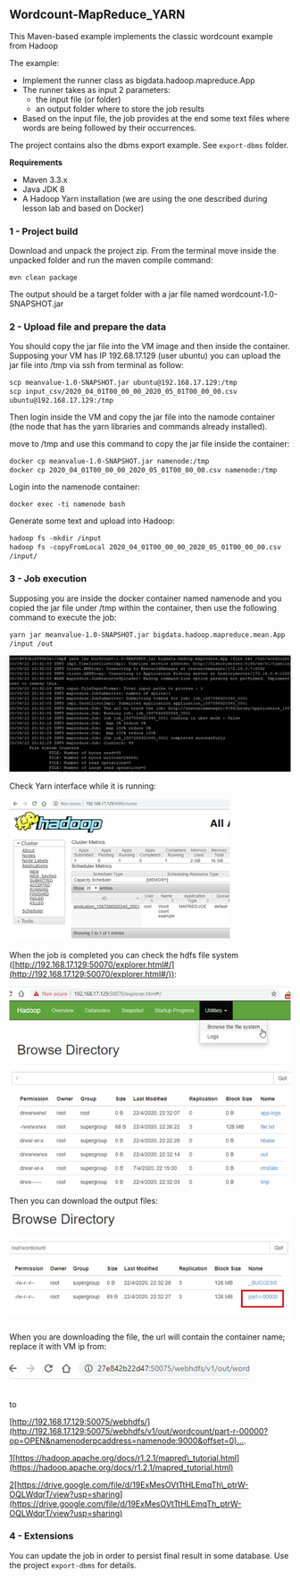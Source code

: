 ## Wordcount-MapReduce\_YARN

This Maven-based example implements the classic wordcount example from Hadoop

The example:

- Implement the runner class as bigdata.hadoop.mapreduce.App
- The runner takes as input 2 parameters:
  - the input file (or folder)
  - an output folder where to store the job results
- Based on the input file, the job provides at the end some text files where words are being followed by their occurrences.

The project contains also the dbms export example. See `export-dbms` folder.

**Requirements**

- Maven 3.3.x
- Java JDK 8
- A Hadoop Yarn installation (we are using the one described during lesson lab and based on Docker)

### 1 - Project build

Download and unpack the project zip. From the terminal move inside the unpacked folder and run the maven compile command:

    mvn clean package

The output should be a target folder with a jar file named wordcount-1.0-SNAPSHOT.jar

### 2 - Upload file and prepare the data

You should copy the jar file into the VM image and then inside the container. Supposing your VM has IP 192.68.17.129 (user ubuntu) you can upload the jar file into /tmp via ssh from terminal as follow:

    scp meanvalue-1.0-SNAPSHOT.jar ubuntu@192.168.17.129:/tmp
    scp input_csv/2020_04_01T00_00_00_2020_05_01T00_00_00.csv ubuntu@192.168.17.129:/tmp

Then login inside the VM and copy the jar file into the namode container (the node that has the yarn libraries and commands already installed).

move to /tmp and use this command to copy the jar file inside the container:

    docker cp meanvalue-1.0-SNAPSHOT.jar namenode:/tmp
    docker cp 2020_04_01T00_00_00_2020_05_01T00_00_00.csv namenode:/tmp

Login into the namenode container:

    docker exec -ti namenode bash

Generate some text and upload into Hadoop:

    hadoop fs -mkdir /input
    hadoop fs -copyFromLocal 2020_04_01T00_00_00_2020_05_01T00_00_00.csv /input/

### 3 - Job execution

Supposing you are inside the docker container named namenode and you copied the jar file under /tmp within the container, then use the following command to execute the job:

    yarn jar meanvalue-1.0-SNAPSHOT.jar bigdata.hadoop.mapreduce.mean.App /input /out

![](img/1.png)

Check Yarn interface while it is running:

![](img/2.png)

When the job is completed you can check the hdfs file system ([http://192.168.17.129:50070/explorer.html#/](http://192.168.17.129:50070/explorer.html#/)):

![](img/3.png)

Then you can download the output files:

![](img/4.png)

When you are downloading the file, the url will contain the container name; replace it with VM ip from:

![](img/5.png)

to

[http://192.168.17.129:50075/webhdfs/](http://192.168.17.129:50075/webhdfs/v1/out/wordcount/part-r-00000?op=OPEN&namenoderpcaddress=namenode:9000&offset=0)….


[1](#sdfootnote1anc)[https://hadoop.apache.org/docs/r1.2.1/mapred\_tutorial.html](https://hadoop.apache.org/docs/r1.2.1/mapred_tutorial.html)

[2](#sdfootnote2anc)[https://drive.google.com/file/d/19ExMesOVtTtHLEmqTh\_ptrW-OQLWdqrT/view?usp=sharing](https://drive.google.com/file/d/19ExMesOVtTtHLEmqTh_ptrW-OQLWdqrT/view?usp=sharing)


### 4 - Extensions

You can update the job in order to persist final result in some database.
Use the project `export-dbms` for details.